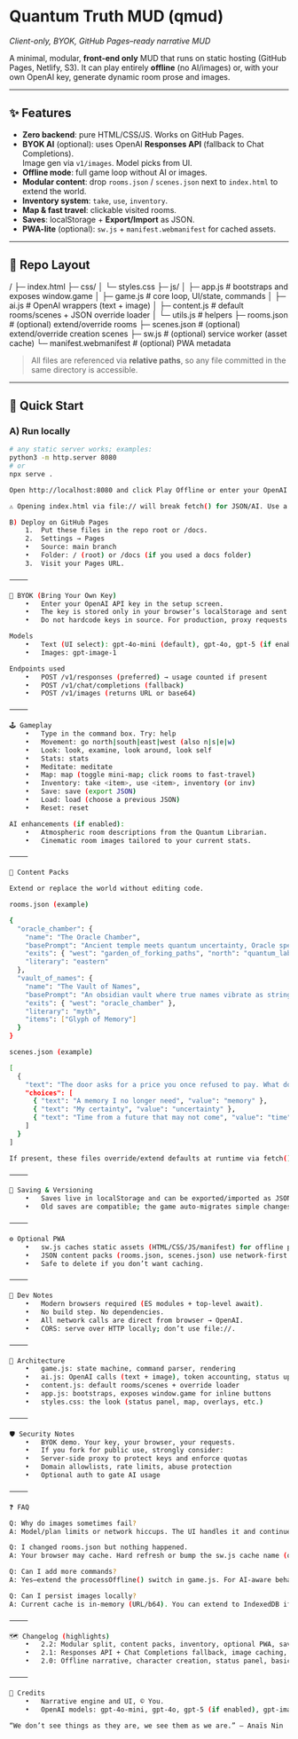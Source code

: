 # Quantum Truth MUD (qmud)
_Client-only, BYOK, GitHub Pages–ready narrative MUD_

A minimal, modular, **front-end only** MUD that runs on static hosting (GitHub Pages, Netlify, S3). It can play entirely **offline** (no AI/images) or, with your own OpenAI key, generate dynamic room prose and images.

---

## ✨ Features

- **Zero backend**: pure HTML/CSS/JS. Works on GitHub Pages.
- **BYOK AI** (optional): uses OpenAI **Responses API** (fallback to Chat Completions).  
  Image gen via `v1/images`. Model picks from UI.
- **Offline mode**: full game loop without AI or images.
- **Modular content**: drop `rooms.json` / `scenes.json` next to `index.html` to extend the world.
- **Inventory system**: `take`, `use`, `inventory`.
- **Map & fast travel**: clickable visited rooms.
- **Saves**: localStorage + **Export/Import** as JSON.
- **PWA-lite** (optional): `sw.js` + `manifest.webmanifest` for cached assets.

---

## 📁 Repo Layout

/
├─ index.html
├─ css/
│  └─ styles.css
├─ js/
│  ├─ app.js        # bootstraps and exposes window.game
│  ├─ game.js       # core loop, UI/state, commands
│  ├─ ai.js         # OpenAI wrappers (text + image)
│  ├─ content.js    # default rooms/scenes + JSON override loader
│  └─ utils.js      # helpers
├─ rooms.json           # (optional) extend/override rooms
├─ scenes.json          # (optional) extend/override creation scenes
├─ sw.js                # (optional) service worker (asset cache)
└─ manifest.webmanifest # (optional) PWA metadata

> All files are referenced via **relative paths**, so any file committed in the same directory is accessible.

---

## 🚀 Quick Start

### A) Run locally
```bash
# any static server works; examples:
python3 -m http.server 8080
# or
npx serve .

Open http://localhost:8080 and click Play Offline or enter your OpenAI API key and Enter the Library.

⚠️ Opening index.html via file:// will break fetch() for JSON/AI. Use a local HTTP server.

B) Deploy on GitHub Pages
	1.	Put these files in the repo root or /docs.
	2.	Settings → Pages
	•	Source: main branch
	•	Folder: / (root) or /docs (if you used a docs folder)
	3.	Visit your Pages URL.

⸻

🔐 BYOK (Bring Your Own Key)
	•	Enter your OpenAI API key in the setup screen.
	•	The key is stored only in your browser’s localStorage and sent only to OpenAI endpoints from your device.
	•	Do not hardcode keys in source. For production, proxy requests server-side.

Models
	•	Text (UI select): gpt-4o-mini (default), gpt-4o, gpt-5 (if enabled)
	•	Images: gpt-image-1

Endpoints used
	•	POST /v1/responses (preferred) → usage counted if present
	•	POST /v1/chat/completions (fallback)
	•	POST /v1/images (returns URL or base64)

⸻

🕹️ Gameplay
	•	Type in the command box. Try: help
	•	Movement: go north|south|east|west (also n|s|e|w)
	•	Look: look, examine, look around, look self
	•	Stats: stats
	•	Meditate: meditate
	•	Map: map (toggle mini-map; click rooms to fast-travel)
	•	Inventory: take <item>, use <item>, inventory (or inv)
	•	Save: save (export JSON)
	•	Load: load (choose a previous JSON)
	•	Reset: reset

AI enhancements (if enabled):
	•	Atmospheric room descriptions from the Quantum Librarian.
	•	Cinematic room images tailored to your current stats.

⸻

🧱 Content Packs

Extend or replace the world without editing code.

rooms.json (example)

{
  "oracle_chamber": {
    "name": "The Oracle Chamber",
    "basePrompt": "Ancient temple meets quantum uncertainty, Oracle speaks in superpositions, Eastern philosophy",
    "exits": { "west": "garden_of_forking_paths", "north": "quantum_laboratory", "east": "vault_of_names" },
    "literary": "eastern"
  },
  "vault_of_names": {
    "name": "The Vault of Names",
    "basePrompt": "An obsidian vault where true names vibrate as strings of light; each syllable folds space",
    "exits": { "west": "oracle_chamber" },
    "literary": "myth",
    "items": ["Glyph of Memory"]
  }
}

scenes.json (example)

[
  {
    "text": "The door asks for a price you once refused to pay. What do you offer now?",
    "choices": [
      { "text": "A memory I no longer need", "value": "memory" },
      { "text": "My certainty", "value": "uncertainty" },
      { "text": "Time from a future that may not come", "value": "time" }
    ]
  }
]

If present, these files override/extend defaults at runtime via fetch().

⸻

🧪 Saving & Versioning
	•	Saves live in localStorage and can be exported/imported as JSON.
	•	Old saves are compatible; the game auto-migrates simple changes (e.g., visitedRooms Set ↔ Array).

⸻

⚙️ Optional PWA
	•	sw.js caches static assets (HTML/CSS/JS/manifest) for offline play.
	•	JSON content packs (rooms.json, scenes.json) use network-first (then cache fallback).
	•	Safe to delete if you don’t want caching.

⸻

🔧 Dev Notes
	•	Modern browsers required (ES modules + top-level await).
	•	No build step. No dependencies.
	•	All network calls are direct from browser → OpenAI.
	•	CORS: serve over HTTP locally; don’t use file://.

⸻

🧭 Architecture
	•	game.js: state machine, command parser, rendering
	•	ai.js: OpenAI calls (text + image), token accounting, status updates
	•	content.js: default rooms/scenes + override loader
	•	app.js: bootstraps, exposes window.game for inline buttons
	•	styles.css: the look (status panel, map, overlays, etc.)

⸻

🛡️ Security Notes
	•	BYOK demo. Your key, your browser, your requests.
	•	If you fork for public use, strongly consider:
	•	Server-side proxy to protect keys and enforce quotas
	•	Domain allowlists, rate limits, abuse protection
	•	Optional auth to gate AI usage

⸻

❓ FAQ

Q: Why do images sometimes fail?
A: Model/plan limits or network hiccups. The UI handles it and continues the story. Offline mode skips image generation entirely.

Q: I changed rooms.json but nothing happened.
A: Your browser may cache. Hard refresh or bump the sw.js cache name (or disable the service worker during content iteration).

Q: Can I add more commands?
A: Yes—extend the processOffline() switch in game.js. For AI-aware behaviors, adjust the prompt in processWithAI().

Q: Can I persist images locally?
A: Current cache is in-memory (URL/b64). You can extend to IndexedDB if you want persistent image caching.

⸻

🗺️ Changelog (highlights)
	•	2.2: Modular split, content packs, inventory, optional PWA, save compatibility.
	•	2.1: Responses API + Chat Completions fallback, image caching, UI polish, map fast-travel, save import/export.
	•	2.0: Offline narrative, character creation, status panel, basic rooms.

⸻

🙌 Credits
	•	Narrative engine and UI, © You.
	•	OpenAI models: gpt-4o-mini, gpt-4o, gpt-5 (if enabled), gpt-image-1.

“We don’t see things as they are, we see them as we are.” — Anaïs Nin

